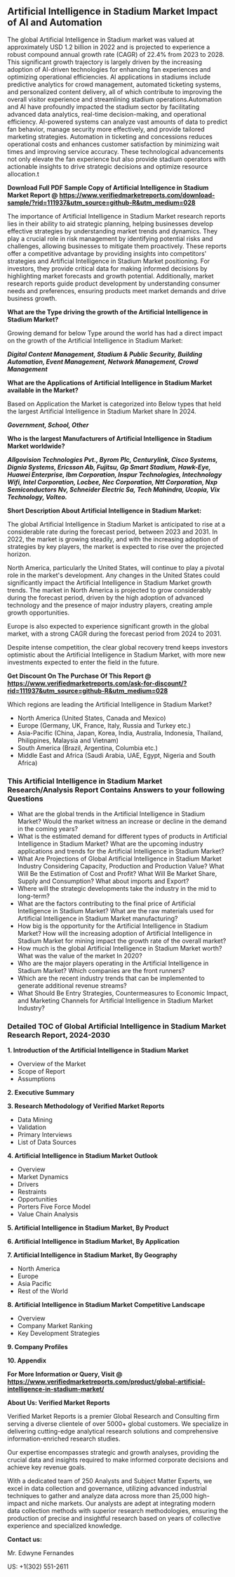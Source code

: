 <h2>Artificial Intelligence in Stadium Market Impact of AI and Automation</h2>The global Artificial Intelligence in Stadium market was valued at approximately USD 1.2 billion in 2022 and is projected to experience a robust compound annual growth rate (CAGR) of 22.4% from 2023 to 2028. This significant growth trajectory is largely driven by the increasing adoption of AI-driven technologies for enhancing fan experiences and optimizing operational efficiencies. AI applications in stadiums include predictive analytics for crowd management, automated ticketing systems, and personalized content delivery, all of which contribute to improving the overall visitor experience and streamlining stadium operations.Automation and AI have profoundly impacted the stadium sector by facilitating advanced data analytics, real-time decision-making, and operational efficiency. AI-powered systems can analyze vast amounts of data to predict fan behavior, manage security more effectively, and provide tailored marketing strategies. Automation in ticketing and concessions reduces operational costs and enhances customer satisfaction by minimizing wait times and improving service accuracy. These technological advancements not only elevate the fan experience but also provide stadium operators with actionable insights to drive strategic decisions and optimize resource allocation.t</p><p id="" class=""><strong>Download Full PDF Sample Copy of Artificial Intelligence in Stadium Market Report @ <a href="https://www.verifiedmarketreports.com/download-sample/?rid=111937&utm_source=github-R&utm_medium=028" target="_blank">https://www.verifiedmarketreports.com/download-sample/?rid=111937&utm_source=github-R&utm_medium=028</a></strong></p><p>The importance of&nbsp;Artificial Intelligence in Stadium Market research reports lies in their ability to aid strategic planning, helping businesses develop effective strategies by understanding market trends and dynamics. They play a crucial role in risk management by identifying potential risks and challenges, allowing businesses to mitigate them proactively. These reports offer a competitive advantage by providing insights into competitors' strategies and Artificial Intelligence in Stadium Market positioning. For investors, they provide critical data for making informed decisions by highlighting market forecasts and growth potential. Additionally, market research reports guide product development by understanding consumer needs and preferences, ensuring products meet market demands and drive business growth.</p><p><strong>What are the&nbsp;Type driving the growth of the Artificial Intelligence in Stadium Market?</strong></p><p id="" class="">Growing demand for below Type around the world has had a direct impact on the growth of the Artificial Intelligence in Stadium Market:</p><em><strong>Digital Content Management, Stadium & Public Security, Building Automation, Event Management, Network Management, Crowd Management</strong></em></p><strong>What are the&nbsp;Applications&nbsp;of Artificial Intelligence in Stadium Market available in the Market?</strong></p><p id="" class="">Based on Application the Market is categorized into Below types that held the largest Artificial Intelligence in Stadium Market share In 2024.</p><em><strong>Government, School, Other</strong></em></p><strong>Who is the largest Manufacturers of Artificial Intelligence in Stadium Market worldwide?</strong></p><p><em><strong>Allgovision Technologies Pvt., Byrom Plc, Centurylink, Cisco Systems, Dignia Systems, Ericsson Ab, Fujitsu, Gp Smart Stadium, Hawk-Eye, Huawei Enterprise, Ibm Corporation, Inspur Technologies, Intechnology Wifi, Intel Corporation, Locbee, Nec Corporation, Ntt Corporation, Nxp Semiconductors Nv, Schneider Electric Sa, Tech Mahindra, Ucopia, Vix Technology, Volteo.</strong></em></p><p id="" class=""><strong>Short Description About Artificial Intelligence in Stadium Market:</strong></p><p>The global Artificial Intelligence in Stadium Market is anticipated to rise at a considerable rate during the forecast period, between 2023 and 2031. In 2022, the market is growing steadily, and with the increasing adoption of strategies by key players, the market is expected to rise over the projected horizon.</p><p>North America, particularly the United States, will continue to play a pivotal role in the market's development. Any changes in the United States could significantly impact the Artificial Intelligence in Stadium Market growth trends. The market in North America is projected to grow considerably during the forecast period, driven by the high adoption of advanced technology and the presence of major industry players, creating ample growth opportunities.</p><p>Europe is also expected to experience significant growth in the global market, with a strong CAGR during the forecast period from 2024 to 2031.</p><p>Despite intense competition, the clear global recovery trend keeps investors optimistic about the Artificial Intelligence in Stadium Market, with more new investments expected to enter the field in the future.</p><p id="" class=""><strong>Get Discount On The Purchase Of This Report @ <a href="https://www.verifiedmarketreports.com/ask-for-discount/?rid=111937&utm_source=github-R&utm_medium=028" target="_blank">https://www.verifiedmarketreports.com/ask-for-discount/?rid=111937&utm_source=github-R&utm_medium=028</a></strong></p>Which regions are leading the Artificial Intelligence in Stadium Market?</p><ul><li>North America (United States, Canada and Mexico)</li><li>Europe (Germany, UK, France, Italy, Russia and Turkey etc.)</li><li>Asia-Pacific (China, Japan, Korea, India, Australia, Indonesia, Thailand, Philippines, Malaysia and Vietnam)</li><li>South America (Brazil, Argentina, Columbia etc.)</li><li>Middle East and Africa (Saudi Arabia, UAE, Egypt, Nigeria and South Africa)</li></ul><h3 id="" class="">This Artificial Intelligence in Stadium Market Research/Analysis Report Contains Answers to your following Questions</h3><ul><li>What are the global trends in the Artificial Intelligence in Stadium Market? Would the market witness an increase or decline in the demand in the coming years?</li><li>What is the estimated demand for different types of products in Artificial Intelligence in Stadium Market? What are the upcoming industry applications and trends for the Artificial Intelligence in Stadium Market?</li><li>What Are Projections of Global Artificial Intelligence in Stadium Market Industry Considering Capacity, Production and Production Value? What Will Be the Estimation of Cost and Profit? What Will Be Market Share, Supply and Consumption? What about imports and Export?</li><li>Where will the strategic developments take the industry in the mid to long-term?</li><li>What are the factors contributing to the final price of Artificial Intelligence in Stadium Market? What are the raw materials used for Artificial Intelligence in Stadium Market manufacturing?</li><li>How big is the opportunity for the Artificial Intelligence in Stadium Market? How will the increasing adoption of Artificial Intelligence in Stadium Market for mining impact the growth rate of the overall market?</li><li>How much is the global Artificial Intelligence in Stadium Market worth? What was the value of the market In 2020?</li><li>Who are the major players operating in the Artificial Intelligence in Stadium Market? Which companies are the front runners?</li><li>Which are the recent industry trends that can be implemented to generate additional revenue streams?</li><li>What Should Be Entry Strategies, Countermeasures to Economic Impact, and Marketing Channels for Artificial Intelligence in Stadium Market Industry?</li></ul><h3 id="" class="">Detailed TOC of Global Artificial Intelligence in Stadium Market Research Report, 2024-2030</h3><p id="" class=""><strong>1. Introduction of the Artificial Intelligence in Stadium Market</strong></p><ul><li>Overview of the Market</li><li>Scope of Report</li><li>Assumptions</li></ul><p id="" class=""><strong>2. Executive Summary</strong></p><p id="" class=""><strong>3. Research Methodology of Verified Market Reports</strong></p><ul><li>Data Mining</li><li>Validation</li><li>Primary Interviews</li><li>List of Data Sources</li></ul><p id="" class=""><strong>4. Artificial Intelligence in Stadium Market Outlook</strong></p><ul><li>Overview</li><li>Market Dynamics</li><li>Drivers</li><li>Restraints</li><li>Opportunities</li><li>Porters Five Force Model</li><li>Value Chain Analysis</li></ul><p id="" class=""><strong>5. Artificial Intelligence in Stadium Market, By Product</strong></p><p id="" class=""><strong>6. Artificial Intelligence in Stadium Market, By Application</strong></p><p id="" class=""><strong>7. Artificial Intelligence in Stadium Market, By Geography</strong></p><ul><li>North America</li><li>Europe</li><li>Asia Pacific</li><li>Rest of the World</li></ul><p id="" class=""><strong>8. Artificial Intelligence in Stadium Market Competitive Landscape</strong></p><ul><li>Overview</li><li>Company Market Ranking</li><li>Key Development Strategies</li></ul><p id="" class=""><strong>9. Company Profiles</strong></p><p id="" class=""><strong>10. Appendix</strong></p><p id="" class=""><strong>For More Information or Query, Visit @ <a href="https://www.verifiedmarketreports.com/product/global-artificial-intelligence-in-stadium-market/" target="_blank">https://www.verifiedmarketreports.com/product/global-artificial-intelligence-in-stadium-market/</a></strong></p><p id="" class=""><strong>About Us: Verified Market Reports</strong></p><p id="" class="">Verified Market Reports is a premier Global Research and Consulting firm serving a diverse clientele of over 5000+ global customers. We specialize in delivering cutting-edge analytical research solutions and comprehensive information-enriched research studies.</p><p id="" class="">Our expertise encompasses strategic and growth analyses, providing the crucial data and insights required to make informed corporate decisions and achieve key revenue goals.</p><p id="" class="">With a dedicated team of 250 Analysts and Subject Matter Experts, we excel in data collection and governance, utilizing advanced industrial techniques to gather and analyze data across more than 25,000 high-impact and niche markets. Our analysts are adept at integrating modern data collection methods with superior research methodologies, ensuring the production of precise and insightful research based on years of collective experience and specialized knowledge.</p><p id="" class=""><strong>Contact us:</strong></p><p id="" class="">Mr. Edwyne Fernandes</p><p id="" class="">US: +1(302) 551-2611</p>